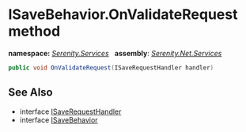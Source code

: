 # ISaveBehavior.OnValidateRequest method
**namespace:** *[Serenity.Services](../../README.md#serenity.services-namespace)*   **assembly**: *[Serenity.Net.Services](../../README.md)*

```csharp
public void OnValidateRequest(ISaveRequestHandler handler)
```

## See Also

* interface [ISaveRequestHandler](../ISaveRequestHandler.md)
* interface [ISaveBehavior](../ISaveBehavior.md)